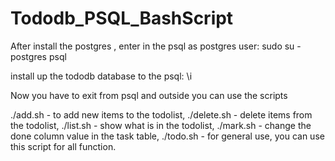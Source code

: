 # Tododb_PSQL_BashScript

After install the postgres ,  enter in the psql as postgres user:
sudo su - postgres
psql

install up the tododb database to the psql:
\i <path of the todo.sql>


Now you have to exit from psql and outside you can use the scripts




./add.sh  - to add new items to the todolist,
./delete.sh - delete items from the todolist,
./list.sh - show what is in the todolist,
./mark.sh - change the done column value in the task table,
./todo.sh - for general use, you can use this script for all function.
